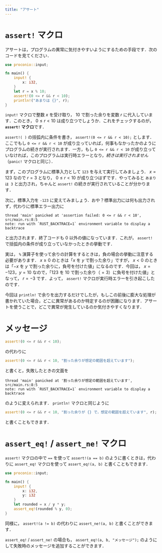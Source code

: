 ```yaml
---
title: "アサート"
---
```

# `assert!` マクロ
アサートは，プログラムの異常に気付きやすいようにするための手段です．次のコードを見てください．
```rust
use proconio::input;

fn main() {
    input! {
        x: i32,
    }
    let r = x % 10;
    assert!(0 <= r && r < 10);
    println!("あまりは {}", r);
}
```

`input!` マクロで整数 $x$ を受け取り， $10$ で割った余りを変数 $r$ に代入しています．このとき， $0 \leq r < 10$ は成り立つでしょうか．これをチェックするのが， **`assert!` マクロ**です．

`assert!( )` の括弧内に条件を書き， `assert!(0 <= r && r < 10);` とします．ここでもし `0 <= r && r < 10` が成り立っていれば，何事もなかったかのようにプログラムの続きが実行されます．一方，もし `0 <= r && r < 10` が成り立っていなければ，このプログラムは実行時エラーとなり，*続きは実行されません*（`panic!` マクロと同じ）．

まず，このプログラムに標準入力として `123` を与えて実行してみましょう． $x = 123$ なので $r = 3$ となり， $0 \leq r < 10$ が成り立つはずです．やってみると `あまりは 3` と出力され，ちゃんと `assert!` の続きが実行されていることが分かります．

次に，標準入力を `-123` に変えてみましょう．おや？標準出力には何も出力されず，代わりに標準エラー出力に
```
thread 'main' panicked at 'assertion failed: 0 <= r && r < 10', src/main.rs:8:5
note: run with `RUST_BACKTRACE=1` environment variable to display a backtrace
```
と出力されます．終了コードも 0 以外の値になっています．これが， `assert!` で括弧内の条件が成り立っていなかったときの挙動です．

実は， `%` 演算子を使って余りの計算をするときは，負の場合の挙動に注意する必要があります． $x \geq 0$ のときは「$x$ を $y$ で割った余り」ですが， $x < 0$ のときは「$-x$ を $y$ で割った余りに，負号を付けた値」になるのです．今回は， $x = -123$，$y = 10$ なので，「$123$ を $10$ で割った余り（$=3$）に負号を付けた値」となって， $r = -3$ です．よって， `assert!` マクロが実行時エラーを引き起こしたのです．

今回は `println!` で余りを出力するだけでしたが，もしこの前後に膨大な処理が書かれていた場合，どこに異常があるのか特定するのが困難になります．アサートを使うことで，どこで異常が発生しているのか気付きやすくなります．
# メッセージ
```rust
assert!(0 <= r && r < 10);
```
の代わりに
```rust
assert!(0 <= r && r < 10, "割った余りが想定の範囲を超えています");
```
と書くと，失敗したときの文面を
```
thread 'main' panicked at '割った余りが想定の範囲を超えています', src/main.rs:8:5
note: run with `RUST_BACKTRACE=1` environment variable to display a backtrace
```
のように変えられます． `println!` マクロと同じように
```rust
assert!(0 <= r && r < 10, "割った余りが {} で，想定の範囲を超えています", r);
```
と書くこともできます．
# `assert_eq!` / `assert_ne!` マクロ
`assert!` マクロの中で `==` を使って `assert!(a == b)` のように書くときは，代わりに `assert_eq!` マクロを使って `assert_eq!(a, b)` と書くこともできます．
```rust
use proconio::input;

fn main() {
    input! {
        x: i32,
        y: i32
    }
    let rounded = x / y * y;
    assert_eq!(rounded % y, 0);
}
```
同様に， `assert!(a != b)` の代わりに `assert_ne!(a, b)` と書くことができます．

`assert_eq!` / `assert_ne!` の場合も， `assert_eq!(a, b, "メッセージ");` のようにして失敗時のメッセージを追加することができます．
